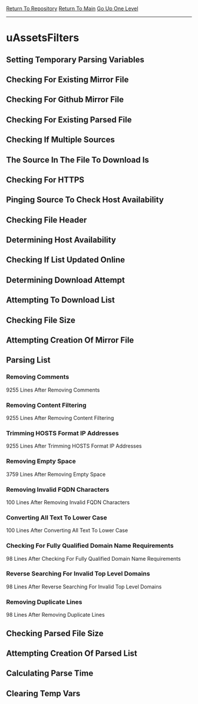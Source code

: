 [Return To Repository](https://github.com/deathbybandaid/piholeparser/)
[Return To Main](https://github.com/deathbybandaid/piholeparser/blob/master/RecentRunLogs/Mainlog.md)
[Go Up One Level](https://github.com/deathbybandaid/piholeparser/blob/master/RecentRunLogs/TopLevelScripts/30-Processing-External-Blacklists.md)
____________________________________
# uAssetsFilters
## Setting Temporary Parsing Variables
## Checking For Existing Mirror File
## Checking For Github Mirror File
## Checking For Existing Parsed File
## Checking If Multiple Sources
## The Source In The File To Download Is
## Checking For HTTPS
## Pinging Source To Check Host Availability
## Checking File Header
## Determining Host Availability
## Checking If List Updated Online
## Determining Download Attempt
## Attempting To Download List
## Checking File Size
## Attempting Creation Of Mirror File
## Parsing List
### Removing Comments
9255 Lines After Removing Comments
### Removing Content Filtering
9255 Lines After Removing Content Filtering
### Trimming HOSTS Format IP Addresses
9255 Lines After Trimming HOSTS Format IP Addresses
### Removing Empty Space
3759 Lines After Removing Empty Space
### Removing Invalid FQDN Characters
100 Lines After Removing Invalid FQDN Characters
### Converting All Text To Lower Case
100 Lines After Converting All Text To Lower Case
### Checking For Fully Qualified Domain Name Requirements
98 Lines After Checking For Fully Qualified Domain Name Requirements
### Reverse Searching For Invalid Top Level Domains
98 Lines After Reverse Searching For Invalid Top Level Domains
### Removing Duplicate Lines
98 Lines After Removing Duplicate Lines
## Checking Parsed File Size
## Attempting Creation Of Parsed List
## Calculating Parse Time
## Clearing Temp Vars
